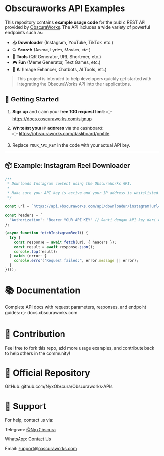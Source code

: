 # Obscuraworks API Examples

This repository contains **example usage code** for the public REST API provided by [ObscuraWorks](https://docs.obscuraworks.com). The API includes a wide variety of powerful endpoints such as:

- 📥  **Downloader** (Instagram, YouTube, TikTok, etc.)
- 🔍  **Search** (Anime, Lyrics, Movies, etc.)
- 🧰  **Tools** (QR Generator, URL Shortener, etc.)
- 🎮  **Fun** (Meme Generator, Text Games, etc.)
- 🤖  **AI** (Image Enhancer, Chatbots, AI Tools, etc.)

> This project is intended to help developers quickly get started with integrating the ObscuraWorks API into their applications.



## 🔧 Getting Started

1. **Sign up** and claim your **free 100 request limit**:
   👉 https://docs.obscuraworks.com/signup

2. **Whitelist your IP address** via the dashboard:  
   👉 https://obscuraworks.com/dashboard/profile

3. Replace `YOUR_API_KEY` in the code with your actual API key.

---

## 📦 Example: Instagram Reel Downloader

```js
/**
 * Downloads Instagram content using the ObscuraWorks API.
 *
 * Make sure your API key is active and your IP address is whitelisted.
 */

const url = `https://api.obscuraworks.com/api/downloader/instagram?url=https://www.instagram.com/reel/DKeOUllzvC1/?igsh=Y2MwOWI2NGFocXc3`;

const headers = {
  "Authorization": "Bearer YOUR_API_KEY" // Ganti dengan API key dari docs.obscuraworks.com
};

(async function fetchInstagramReel() {
  try {
    const response = await fetch(url, { headers });
    const result = await response.json();
    console.log(result);
  } catch (error) {
    console.error("Request failed:", error.message || error);
  }
})();

```


# 📚 Documentation

Complete API docs with request parameters, responses, and endpoint guides:
👉 docs.obscuraworks.com




# 🤝 Contribution

Feel free to fork this repo, add more usage examples, and contribute back to help others in the community!




# 🔗 Official Repository

GitHub: github.com/NyxObscura/Obscuraworks-APIs




# 💬 Support

For help, contact us via:

Telegram: [@NyxObscura](https://t.me/@nyxobscura)

WhatsApp: [Contact Us](https://wa.me/6285183343636)

Email: [support@obscuraworks.com](mailto:service@obscuraworks.com)

